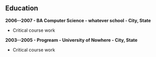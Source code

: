## Education

**2006--2007 - BA Computer Science - whatever school - City, State**

* Critical course work  

**2003--2005 - Progream - University of Nowhere - City, State**

* Critical course work

